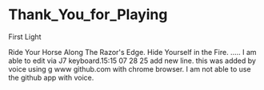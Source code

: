 # Thank_You_for_Playing
First Light

Ride Your Horse Along The Razor's Edge. Hide Yourself in the Fire.     .....     I am able to edit via J7  keyboard.15:15 07 28 25
add new line.  this was added by voice using g www github.com with chrome browser. I am not able to use the github app with voice.
